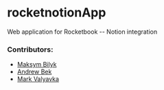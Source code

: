 # rocketnotionApp
Web application for Rocketbook -- Notion integration
### Contributors: 
* [Maksym Bilyk](https://github.com/m-shiroi)
* [Andrew Bek](https://github.com/ReyBroncas)
* [Mark Valyavka](https://github.com/markvalyavka)

